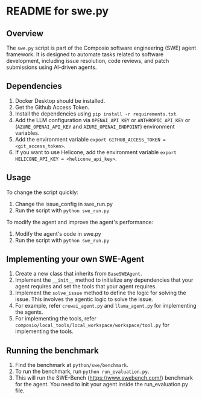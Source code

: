 # README for swe.py

## Overview

The `swe.py` script is part of the Composio software engineering (SWE) agent framework.
It is designed to automate tasks related to software development, including issue resolution, code reviews, and patch submissions using AI-driven agents.

## Dependencies

1. Docker Desktop should be installed.
2. Get the Github Access Token.
3. Install the dependencies using `pip install -r requirements.txt`.
4. Add the LLM configuration via `OPENAI_API_KEY` or `ANTHROPIC_API_KEY` or (`AZURE_OPENAI_API_KEY` and `AZURE_OPENAI_ENDPOINT`) environment variables.
5. Add the environment variable `export GITHUB_ACCESS_TOKEN = <git_access_token>`.
6. If you want to use Helicone, add the environment variable `export HELICONE_API_KEY = <helicone_api_key>`.

## Usage

To change the script quickly:

1. Change the issue_config in swe_run.py
2. Run the script with `python swe_run.py`

To modify the agent and improve the agent's performance:

1. Modify the agent's code in swe.py
2. Run the script with `python swe_run.py`

## Implementing your own SWE-Agent

1. Create a new class that inherits from `BaseSWEAgent`.
2. Implement the `__init__` method to initialize any dependencies that your agent requires and set the tools that your agent requires.
3. Implement the `solve_issue` method to define the logic for solving the issue. This involves the agentic logic to solve the issue.
4. For example, refer `crewai_agent.py` and `llama_agent.py` for implementing the agents.
5. For implementing the tools, refer `composio/local_tools/local_workspace/workspace/tool.py` for implementing the tools.

## Running the benchmark

1. Find the benchmark at `python/swe/benchmark`.
2. To run the benchmark, run `python run_evaluation.py`.
3. This will run the SWE-Bench (https://www.swebench.com/) benchmark for the agent. You need to init your agent inside the run_evaluation.py file.
